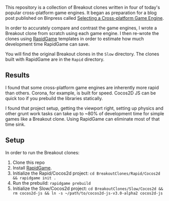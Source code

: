 This repository is a collection of Breakout clones written in four of today's popular cross-platform game engines. It began as preparation for a blog post published on Binpress called [Selecting a Cross-platform Game Engine](http://www.binpress.com/blog/2014/05/14/selecting-cross-platform-game-engine/).

In order to accurately compare and contrast the game engines, I wrote a Breakout clone from scratch using each game engine. I then re-wrote the clones using [RapidGame](http://wizardfu.com/rapidgame) templates in order to estimate how much development time RapidGame can save.

You will find the original Breakout clones in the `Slow` directory. The clones built with RapidGame are in the `Rapid` directory.


Results
-------

I found that some cross-platform game engines are inherently more rapid than others. Corona, for example, is built for speed. Cocos2D JS can be quick too if you prebuild the libraries statically.

I found that project setup, getting the viewport right, setting up physics and other grunt work tasks can take up to ~80% of development time for simple games like a Breakout clone. Using RapidGame can eliminate most of that time sink.


Setup
-----

In order to run the Breakout clones:

1. Clone this repo
2. Install [RapidGame](http://wizardfu.com/rapidgame).
3. Initialize the Rapid/Cocos2d project: `cd BreakoutClones/Rapid/Cocos2d && rapidgame init .`
4. Run the prebuild: `rapidgame prebuild`
5. Initialize the Slow/Cocos2d project: `cd BreakoutClones/Slow/Cocos2d && rm cocos2d-js && ln -s ~/path/to/cocos2d-js-v3.0-alpha2 cocos2d-js`
